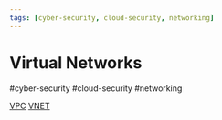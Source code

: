 ```yaml
---
tags: [cyber-security, cloud-security, networking]
---
```

# Virtual Networks
#cyber-security #cloud-security #networking 

[VPC](Cloud%20Computing/AWS/Networking/VPC.md)
[VNET](Cloud%20Computing/Azure/VNET.md)